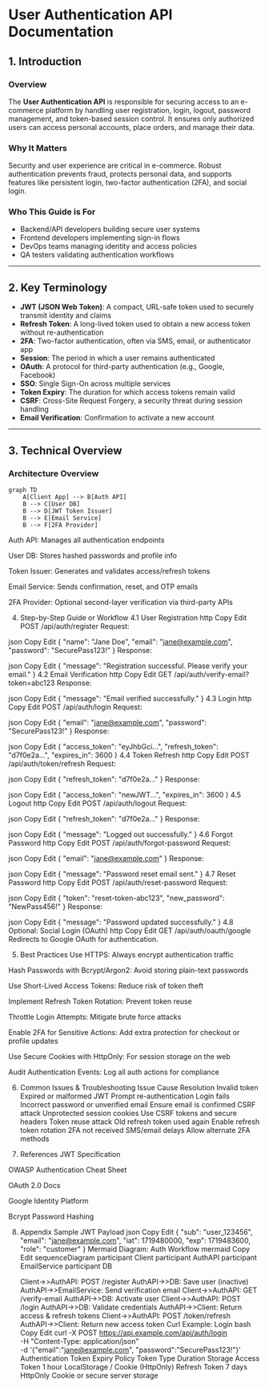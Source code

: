 # User Authentication API Documentation

## 1. Introduction

### Overview  
The **User Authentication API** is responsible for securing access to an e-commerce platform by handling user registration, login, logout, password management, and token-based session control. It ensures only authorized users can access personal accounts, place orders, and manage their data.

### Why It Matters  
Security and user experience are critical in e-commerce. Robust authentication prevents fraud, protects personal data, and supports features like persistent login, two-factor authentication (2FA), and social login.

### Who This Guide is For  
- Backend/API developers building secure user systems  
- Frontend developers implementing sign-in flows  
- DevOps teams managing identity and access policies  
- QA testers validating authentication workflows  

---

## 2. Key Terminology

- **JWT (JSON Web Token)**: A compact, URL-safe token used to securely transmit identity and claims  
- **Refresh Token**: A long-lived token used to obtain a new access token without re-authentication  
- **2FA**: Two-factor authentication, often via SMS, email, or authenticator app  
- **Session**: The period in which a user remains authenticated  
- **OAuth**: A protocol for third-party authentication (e.g., Google, Facebook)  
- **SSO**: Single Sign-On across multiple services  
- **Token Expiry**: The duration for which access tokens remain valid  
- **CSRF**: Cross-Site Request Forgery, a security threat during session handling  
- **Email Verification**: Confirmation to activate a new account  

---

## 3. Technical Overview

### Architecture Overview

```mermaid
graph TD
    A[Client App] --> B[Auth API]
    B --> C[User DB]
    B --> D[JWT Token Issuer]
    B --> E[Email Service]
    B --> F[2FA Provider]
```

Auth API: Manages all authentication endpoints

User DB: Stores hashed passwords and profile info

Token Issuer: Generates and validates access/refresh tokens

Email Service: Sends confirmation, reset, and OTP emails

2FA Provider: Optional second-layer verification via third-party APIs

4. Step-by-Step Guide or Workflow
4.1 User Registration
http
Copy
Edit
POST /api/auth/register
Request:

json
Copy
Edit
{
  "name": "Jane Doe",
  "email": "jane@example.com",
  "password": "SecurePass123!"
}
Response:

json
Copy
Edit
{
  "message": "Registration successful. Please verify your email."
}
4.2 Email Verification
http
Copy
Edit
GET /api/auth/verify-email?token=abc123
Response:

json
Copy
Edit
{
  "message": "Email verified successfully."
}
4.3 Login
http
Copy
Edit
POST /api/auth/login
Request:

json
Copy
Edit
{
  "email": "jane@example.com",
  "password": "SecurePass123!"
}
Response:

json
Copy
Edit
{
  "access_token": "eyJhbGci...",
  "refresh_token": "d7f0e2a...",
  "expires_in": 3600
}
4.4 Token Refresh
http
Copy
Edit
POST /api/auth/token/refresh
Request:

json
Copy
Edit
{
  "refresh_token": "d7f0e2a..."
}
Response:

json
Copy
Edit
{
  "access_token": "newJWT...",
  "expires_in": 3600
}
4.5 Logout
http
Copy
Edit
POST /api/auth/logout
Request:

json
Copy
Edit
{
  "refresh_token": "d7f0e2a..."
}
Response:

json
Copy
Edit
{
  "message": "Logged out successfully."
}
4.6 Forgot Password
http
Copy
Edit
POST /api/auth/forgot-password
Request:

json
Copy
Edit
{
  "email": "jane@example.com"
}
Response:

json
Copy
Edit
{
  "message": "Password reset email sent."
}
4.7 Reset Password
http
Copy
Edit
POST /api/auth/reset-password
Request:

json
Copy
Edit
{
  "token": "reset-token-abc123",
  "new_password": "NewPass456!"
}
Response:

json
Copy
Edit
{
  "message": "Password updated successfully."
}
4.8 Optional: Social Login (OAuth)
http
Copy
Edit
GET /api/auth/oauth/google
Redirects to Google OAuth for authentication.

5. Best Practices
Use HTTPS: Always encrypt authentication traffic

Hash Passwords with Bcrypt/Argon2: Avoid storing plain-text passwords

Use Short-Lived Access Tokens: Reduce risk of token theft

Implement Refresh Token Rotation: Prevent token reuse

Throttle Login Attempts: Mitigate brute force attacks

Enable 2FA for Sensitive Actions: Add extra protection for checkout or profile updates

Use Secure Cookies with HttpOnly: For session storage on the web

Audit Authentication Events: Log all auth actions for compliance

6. Common Issues & Troubleshooting
Issue	Cause	Resolution
Invalid token	Expired or malformed JWT	Prompt re-authentication
Login fails	Incorrect password or unverified email	Ensure email is confirmed
CSRF attack	Unprotected session cookies	Use CSRF tokens and secure headers
Token reuse attack	Old refresh token used again	Enable refresh token rotation
2FA not received	SMS/email delays	Allow alternate 2FA methods

7. References
JWT Specification

OWASP Authentication Cheat Sheet

OAuth 2.0 Docs

Google Identity Platform

Bcrypt Password Hashing

8. Appendix
Sample JWT Payload
json
Copy
Edit
{
  "sub": "user_123456",
  "email": "jane@example.com",
  "iat": 1719480000,
  "exp": 1719483600,
  "role": "customer"
}
Mermaid Diagram: Auth Workflow
mermaid
Copy
Edit
sequenceDiagram
    participant Client
    participant AuthAPI
    participant EmailService
    participant DB

    Client->>AuthAPI: POST /register
    AuthAPI->>DB: Save user (inactive)
    AuthAPI->>EmailService: Send verification email
    Client->>AuthAPI: GET /verify-email
    AuthAPI->>DB: Activate user
    Client->>AuthAPI: POST /login
    AuthAPI->>DB: Validate credentials
    AuthAPI->>Client: Return access & refresh tokens
    Client->>AuthAPI: POST /token/refresh
    AuthAPI->>Client: Return new access token
Curl Example: Login
bash
Copy
Edit
curl -X POST https://api.example.com/api/auth/login \
  -H "Content-Type: application/json" \
  -d '{"email":"jane@example.com", "password":"SecurePass123!"}'
Authentication Token Expiry Policy
Token Type	Duration	Storage
Access Token	1 hour	LocalStorage / Cookie (HttpOnly)
Refresh Token	7 days	HttpOnly Cookie or secure server storage

